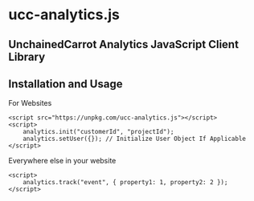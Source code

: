 # ucc-analytics.js

## UnchainedCarrot Analytics JavaScript Client Library

Installation and Usage
----------------------

For Websites

    <script src="https://unpkg.com/ucc-analytics.js"></script>
    <script>
        analytics.init("customerId", "projectId");
		analytics.setUser({}); // Initialize User Object If Applicable
    </script>

Everywhere else in your website

    <script>
        analytics.track("event", { property1: 1, property2: 2 });
    </script>
